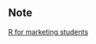 Note
-----------------------------------------------------------------------------------------
[R for marketing students](https://bookdown.org/content/1340/)
